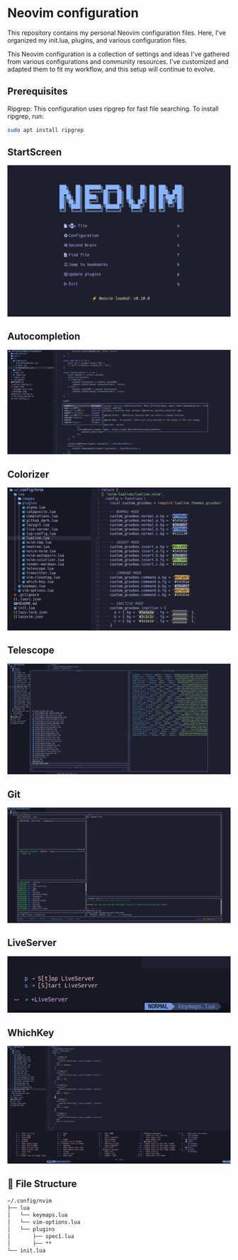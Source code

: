 # Neovim configuration
This repository contains my personal Neovim configuration files. Here, I've organized my init.lua, plugins, and various configuration files.

This Neovim configuration is a collection of settings and ideas I've gathered from various configurations and community resources. I've customized and adapted them to fit my workflow, and this setup will continue to evolve.

## Prerequisites
Ripgrep: This configuration uses ripgrep for fast file searching. To install ripgrep, run:

```bash
sudo apt install ripgrep
```

## StartScreen
![IMG_StartScreen](./lua/images/img_startscreen.png)

## Autocompletion
![IMG_Autocompletion](./lua/images/img_autocompletion.png)

## Colorizer
![IMG_Colorizer](./lua/images/img_colorizer.png)

## Telescope
![IMG_Colorizer](./lua/images/img_telescope.png)

## Git 
![IMG_Colorizer](./lua/images/img_git.png)

## LiveServer
![IMG_Colorizer](./lua/images/img_liveserver.png)

## WhichKey
![IMG_Colorizer](./lua/images/img_whichkey.png)


## 📂 File Structure
```
~/.config/nvim
├── lua
│   └── keymaps.lua
│   └── vim-options.lua
│   └── plugins
│       ├── spec1.lua
│       ├── **
└── init.lua
```
